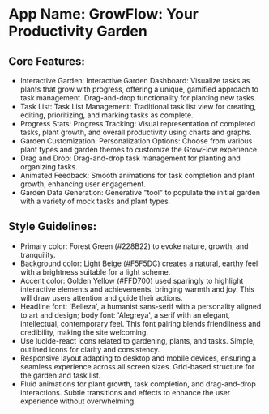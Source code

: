 # **App Name**: GrowFlow: Your Productivity Garden

## Core Features:

- Interactive Garden: Interactive Garden Dashboard: Visualize tasks as plants that grow with progress, offering a unique, gamified approach to task management. Drag-and-drop functionality for planting new tasks.
- Task List: Task List Management: Traditional task list view for creating, editing, prioritizing, and marking tasks as complete.
- Progress Stats: Progress Tracking: Visual representation of completed tasks, plant growth, and overall productivity using charts and graphs.
- Garden Customization: Personalization Options: Choose from various plant types and garden themes to customize the GrowFlow experience.
- Drag and Drop: Drag-and-drop task management for planting and organizing tasks.
- Animated Feedback: Smooth animations for task completion and plant growth, enhancing user engagement.
- Garden Data Generation: Generative "tool" to populate the initial garden with a variety of mock tasks and plant types.

## Style Guidelines:

- Primary color: Forest Green (#228B22) to evoke nature, growth, and tranquility.
- Background color: Light Beige (#F5F5DC) creates a natural, earthy feel with a brightness suitable for a light scheme.
- Accent color: Golden Yellow (#FFD700) used sparingly to highlight interactive elements and achievements, bringing warmth and joy. This will draw users attention and guide their actions.
- Headline font: 'Belleza', a humanist sans-serif with a personality aligned to art and design; body font: 'Alegreya', a serif with an elegant, intellectual, contemporary feel. This font pairing blends friendliness and credibility, making the site welcoming.
- Use lucide-react icons related to gardening, plants, and tasks. Simple, outlined icons for clarity and consistency.
- Responsive layout adapting to desktop and mobile devices, ensuring a seamless experience across all screen sizes. Grid-based structure for the garden and task list.
- Fluid animations for plant growth, task completion, and drag-and-drop interactions. Subtle transitions and effects to enhance the user experience without overwhelming.